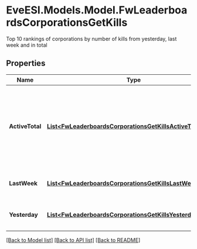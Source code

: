 # EveESI.Models.Model.FwLeaderboardsCorporationsGetKills
Top 10 rankings of corporations by number of kills from yesterday, last week and in total

## Properties

Name | Type | Description | Notes
------------ | ------------- | ------------- | -------------
**ActiveTotal** | [**List&lt;FwLeaderboardsCorporationsGetKillsActiveTotalInner&gt;**](FwLeaderboardsCorporationsGetKillsActiveTotalInner.md) | Top 10 ranking of corporations active in faction warfare by total kills. A corporation is considered \&quot;active\&quot; if they have participated in faction warfare in the past 14 days | 
**LastWeek** | [**List&lt;FwLeaderboardsCorporationsGetKillsLastWeekInner&gt;**](FwLeaderboardsCorporationsGetKillsLastWeekInner.md) | Top 10 ranking of corporations by kills in the past week | 
**Yesterday** | [**List&lt;FwLeaderboardsCorporationsGetKillsYesterdayInner&gt;**](FwLeaderboardsCorporationsGetKillsYesterdayInner.md) | Top 10 ranking of corporations by kills in the past day | 

[[Back to Model list]](../README.md#documentation-for-models) [[Back to API list]](../README.md#documentation-for-api-endpoints) [[Back to README]](../README.md)

